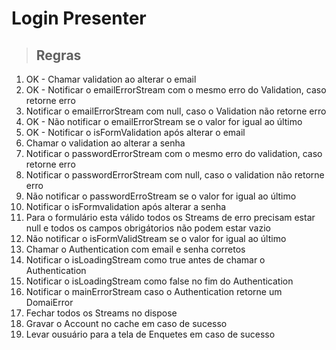 # Login Presenter

> ## Regras
1. OK - Chamar validation ao alterar o email
2. OK - Notificar o emailErrorStream com o mesmo erro do Validation, caso retorne erro
3. Notificar o emailErrorStream com null, caso o Validation não retorne erro
4. OK - Não notificar o emailErrorStream se o valor for igual ao último
5. OK - Notificar o isFormValidation após alterar o email
6. Chamar o validation ao alterar a senha
7. Notificar o passwordErrorStream com o mesmo erro do validation, caso retorne erro
8. Notificar o passwordErrorStream com null, caso o validation não retorne erro
9. Não notificar o passwordErroStream se o valor for igual ao último
10. Notificar o isFormvalidation após alterar a senha
11. Para o formulário esta válido todos os Streams de erro precisam estar null e todos os campos obrigátorios não podem estar vazio
12. Não notificar o isFormValidStream se o valor for igual ao último
13. Chamar o Authentication com email e senha corretos
14. Notificar o isLoadingStream como true antes de chamar o Authentication
15. Notificar o isLoadingStream como false no fim do Authentication 
16. Notificar o mainErrorStream caso o Authentication retorne um DomaiError
17. Fechar todos os Streams no dispose
18. Gravar o Account no cache em caso de sucesso
19. Levar ousuário para a tela de Enquetes em caso de sucesso